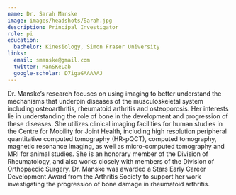 ```yaml
---
name: Dr. Sarah Manske
image: images/headshots/Sarah.jpg
description: Principal Investigator
role: pi
education:
  bachelor: Kinesiology, Simon Fraser University
links:
  email: smanske@gmail.com
  twitter: ManSKeLab
  google-scholar: D7igaGAAAAAJ
---
```


Dr. Manske’s research focuses on using imaging to better understand the mechanisms that underpin diseases of the musculoskeletal system including osteoarthritis, rheumatoid arthritis and osteoporosis. Her interests lie in understanding the role of bone in the development and progression of these diseases. She utilizes clinical imaging facilities for human studies in the Centre for Mobility for Joint Health, including high resolution peripheral quantitative computed tomography (HR-pQCT), computed tomography, magnetic resonance imaging, as well as micro-computed tomography and MRI for animal studies. She is an honorary member of the Division of Rheumatology, and also works closely with members of the Division of Orthopaedic Surgery. Dr. Manske was awarded a Stars Early Career Development Award from the Arthritis Society to support her work investigating the progression of bone damage in rheumatoid arthritis.
